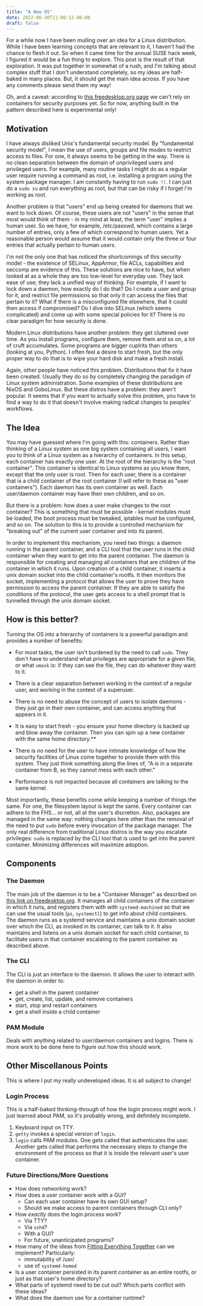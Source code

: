 ```yaml
---
title: "A New OS"
date: 2022-06-30T11:00:12-06:00
draft: false
---
```



For a while now I have been mulling over an idea for a Linux distribution.
While I have been learning concepts that are relevant to it, I haven't had the chance to flesh it out.
So when it came time for the annual SUSE hack week, I figured it would be a fun thing to explore.
This post is the result of that exploration.
It was put together in somewhat of a rush, and I'm talking about complex stuff
that I don't understand completely, so my ideas are half-baked in many places.
But, it should get the main idea across.
If you have any comments please send them my way!

Oh, and a caveat: according to [this freedesktop.org page] we can't rely on
containers for security purposes yet. So for now, anything built in the
pattern described here is experimental only!


## Motivation

I have always disliked Unix's fundamental security model.
By "fundamental security model", I mean the use of users, groups and
file modes to restrict access to files. For one, it always seems to be
getting in the way. There is no clean separation between the domain of
unprivileged users and privileged users. For example, many routine tasks I
might do as a regular user require running a command as root,
i.e. installing a program using the system package manager.
I am constantly having to run `sudo !!`. I can just do a `sudo su` and run
everything as root, but that can be risky if I forget I'm working as root.

Another problem is that "users" end up being created for daemons that we want to lock down.
Of course, these users are not "users" in the sense that most would think of them -
in my mind at least, the term "user" implies a human user. So we have, for example,
/etc/passwd, which contains a large number of entries, only a few of which correspond to human users.
Yet a reasonable person would assume that it would contain only the three or four entries
that actually pertain to human users.

I'm not the only one that has noticed the shortcomings of this security model - 
the existence of SELinux, AppArmor, file ACLs, capabilities and seccomp are evidence of this.
These solutions are nice to have, but when looked at as a whole they are too low-level
for everyday use. They lack ease of use; they lack a unified way of thinking.
For example, if I want to lock down a daemon, how exactly do I do that?
Do I create a user and group for it, and restrict file permissions so that
only it can access the files that pertain to it? What if there is a misconfigured
file elsewhere, that it could then access if compromised? Do I dive into SELinux
(which seems complicated) and come up with some special policies for it?
There is no clear paradigm for how security is done.

Modern Linux distributions have another problem: they get cluttered over time.
As you install programs, configure them, remove them and so on, a lot of cruft accumulates.
Some programs are bigger cuplrits than others (looking at you, Python).
I often feel a desire to start fresh, but the only proper way to do that is to
wipe your hard disk and make a fresh install.

Again, other people have noticed this problem.
Distributions that fix it have been created.
Usually they do so by completely changing the paradigm of Linux system administration.
Some examples of these distributions are NixOS and GoboLinux.
But these distros have a problem: they aren't popular.
It seems that if you want to actually solve this problem, you have to find
a way to do it that doesn't involve making radical changes to peoples' workflows.


## The Idea

You may have guessed where I'm going with this: containers.
Rather than thinking of a Linux system as one big system containing all
users, I want you to think of a Linux system as a hierarchy of containers.
In this setup, each container has exactly one user.
At the root of the hierarchy is the "root container". This container is
identical to Linux systems as you know them, except that the only user is root.
Then for each user, there is a container that is a child container
of the root container (I will refer to these as "user containers").
Each daemon has its own container as well.
Each user/daemon container may have their own children, and so on.

But there is a problem: how does a user make changes to the root container?
This is something that must be possible - kernel modules must be loaded,
the boot process must be tweaked, iptables must be configured, and so on.
The solution to this is to provide a controlled mechanism for "breaking out" of
the current user container and into its parent.

In order to implement this mechanism, you need two things: a daemon running
in the parent container, and a CLI tool that the user runs in the child container
when they want to get into the parent container.
The daemon is responsible for creating and managing all containers that are children
of the container in which it runs.
Upon creation of a child container, it inserts a unix domain socket into the child container's rootfs.
It then monitors the socket, implementing a protocol that allows the user to prove they have
permission to access the parent container.
If they are able to satisfy the conditions of the protocol, the user gets access to a
shell prompt that is tunnelled through the unix domain socket.


## How is this better?

Turning the OS into a hierarchy of containers is a powerful paradigm
and provides a number of benefits:

- For most tasks, the user isn't burdened by the need to call `sudo`.
They don't have to understand what privileges are appropriate for a given file,
or what `umask` is: if they can see the file, they can do whatever they want to it.

- There is a clear separation between working in the context of a regular user,
and working in the context of a superuser.

- There is no need to abuse the concept of users to isolate daemons -
they just go in their own container, and can access anything that appears in it.

- It is easy to start fresh - you ensure your home directory is backed up and blow away
the container. Then you can spin up a new container with the same home directory.**

- There is no need for the user to have intimate knowledge of how the security
facilities of Linux come together to provide them with this system. They just think
something along the lines of, "A is in a separate container from B,
so they cannot mess with each other."

- Performance is not impacted because all containers are talking to the same kernel.

Most importantly, these benefits come while keeping a number of things the same.
For one, the filesystem layout is kept the same. Every container can adhere to the
FHS... or not, all at the user's discretion.
Also, packages are managed in the same way: nothing changes here other than
the removal of the need to put `sudo` before every invocation of the package manager.
The only real difference from traditional Linux distros is the way you escalate privileges:
`sudo` is replaced by the CLI tool that is used to get into the parent container.
Minimizing differences will maximize adoption.


## Components

### The Daemon

The main job of the daemon is to be a "Container Manager" as described on
[this link on freedesktop.org]. It manages all child containers of the container
in which it runs, and registers them with with `systemd-machined` so that we can
use the usual tools (`ps`, `systemctl`) to get info about child containers.
The daemon runs as a systemd service and maintains a unix domain socket
over which the CLI, as invoked in its container, can talk to it.
It also maintains and listens on a unix domain socket for each child container,
to facilitate users in that container escalating to the parent container as
described above.


### The CLI

The CLI is just an interface to the daemon. It allows the user to interact with
the daemon in order to:
- get a shell in the parent container
- get, create, list, update, and remove containers
- start, stop and restart containers
- get a shell inside a child container


### PAM Module

Deals with anything related to user/daemon containers and logins.
There is more work to be done here to figure out how this should work.


## Other Miscellanous Points

This is where I put my really undeveloped ideas. It is all subject to change!

### Login Process

This is a half-baked thinking-through of how the login process might work.
I just learned about PAM, so it's probably wrong, and definitely incomplete.

1. Keyboard input on TTY.
1. `getty` invokes a special version of `login`.
1. `login` calls PAM modules. One gets called that authenticates the user.
   Another gets called that performs the necessary steps to change the environment
   of the process so that it is inside the relevant user's user container.


### Future Directions/More Questions

- How does networking work?
- How does a user container work with a GUI?
  - Can each user container have its own GUI setup?
  - Should we make access to parent containers through CLI only?
- How *exactly* does the login process work?
  - Via TTY?
  - Via `sshd`?
  - With a GUI?
  - For future, unanticipated programs?
- How many of the ideas from [Fitting Everything Together] can we implement? Particularly:
  - immutability of /usr/
  - use of `systemd-homed`
- Is a user container persisted in its parent container as an entire rootfs, or just as
  that user's home directory?
- What parts of systemd need to be cut out? Which parts conflict with these ideas?
- What does the daemon use for a container runtime?

[this freedesktop.org page]: https://www.freedesktop.org/wiki/Software/systemd/ContainerInterface/
[Fitting Everything Together]: https://0pointer.net/blog/fitting-everything-together.html
[this link on freedesktop.org]: https://www.freedesktop.org/wiki/Software/systemd/writing-vm-managers/
